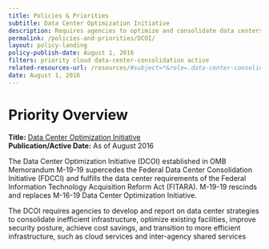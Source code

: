 ```yaml
---
title: Policies & Priorities
subtitle: Data Center Optimization Initiative
description: Requires agencies to optimize and consolidate data centers to deliver better services to the public while increasing return-on-investment to taxpayers.
permalink: /policies-and-priorities/DCOI/
layout: policy-landing
policy-publish-date: August 1, 2016
filters: priority cloud data-center-consolidation active
related-resources-url: /resources/#subject=*&role=.data-center-consolidation&status=*
date: August 1, 2016
---
```

# Priority Overview #

**Title:** [Data Center Optimization Initiative](https://datacenters.cio.gov/)<br>
**Publication/Active Date:** As of August 2016

The Data Center Optimization Initiative (DCOI) established in OMB Memorandum M-19-19 supercedes the Federal Data Center Consolidation Initiative (FDCCI) and fulfills the data center requirements of the Federal Information Technology Acquisition Reform Act (FITARA). M-19-19 rescinds and replaces M-16-19 Data Center Optimization Initiative.

The DCOI requires agencies to develop and report on data center strategies to consolidate inefficient infrastructure, optimize existing facilities, improve security posture, achieve cost savings, and transition to more efficient infrastructure, such as cloud services and inter-agency shared services
